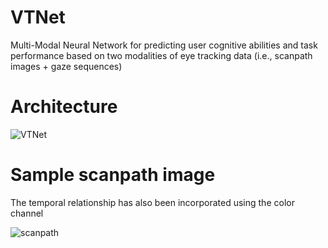 # VTNet

Multi-Modal Neural Network for predicting user cognitive abilities and task performance based on two modalities of eye tracking data (i.e., scanpath images + gaze sequences)

# Architecture

![VTNet](https://user-images.githubusercontent.com/58800171/118069229-ab750900-b358-11eb-92a9-720b45fb83ba.png)

# Sample scanpath image

The temporal relationship has also been incorporated using the color channel

![scanpath](https://user-images.githubusercontent.com/58800171/118069887-d4e26480-b359-11eb-8afa-fdd0ae2d7c8d.png)

